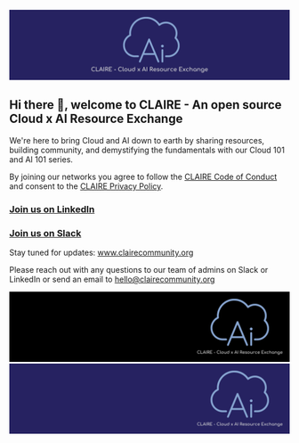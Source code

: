 ![v3 CLAIRE Temp CENTER banner - with INDIGO background](https://github.com/CLAIRE-Community/.github/blob/main/assets/claire_indigo_center_logo_banner_background.png?raw=true)

## Hi there 👋, welcome to CLAIRE - An open source Cloud x AI Resource Exchange

We're here to bring Cloud and AI down to earth by sharing resources, building community, and demystifying the fundamentals with our Cloud 101 and AI 101 series. 

By joining our networks you agree to follow the [CLAIRE Code of Conduct](docs/claire_code_of_conduct.pdf) and consent to the [CLAIRE Privacy Policy](docs/claire_privacy_policy.pdf).

### [Join us on LinkedIn](https://www.linkedin.com/showcase/claire-hub/)

### [Join us on Slack](https://forms.gle/FtV3x8YWRgtLrbLk7)

Stay tuned for updates: www.clairecommunity.org

Please reach out with any questions to our team of admins on Slack or LinkedIn or send an email to hello@clairecommunity.org
<!--

**Here are some ideas to get you started:**

🙋‍♀️ A short introduction - what is your organization all about?
🌈 Contribution guidelines - how can the community get involved?
👩‍💻 Useful resources - where can the community find your docs? Is there anything else the community should know?
🍿 Fun facts - what does your team eat for breakfast?
🧙 Remember, you can do mighty things with the power of [Markdown](https://docs.github.com/github/writing-on-github/getting-started-with-writing-and-formatting-on-github/basic-writing-and-formatting-syntax)
-->
![CLAIRE Temp Banner - with BLACK background](https://github.com/CLAIRE-Community/.github/blob/main/assets/claire_black_banner_background.png?raw=true)
![CLAIRE Temp banner - with INDIGO background](https://github.com/CLAIRE-Community/.github/blob/main/assets/claire_indigo_banner_background.png?raw=true)
